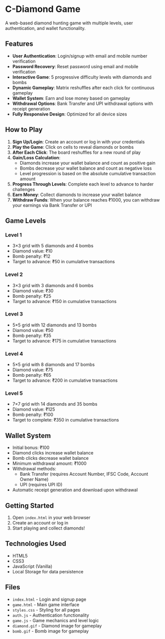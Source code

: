 # C-Diamond Game

A web-based diamond hunting game with multiple levels, user authentication, and wallet functionality.

## Features

- **User Authentication**: Login/signup with email and mobile number verification
- **Password Recovery**: Reset password using email and mobile verification
- **Interactive Game**: 5 progressive difficulty levels with diamonds and bombs
- **Dynamic Gameplay**: Matrix reshuffles after each click for continuous gameplay
- **Wallet System**: Earn and lose money based on gameplay
- **Withdrawal Options**: Bank Transfer and UPI withdrawal options with receipt generation
- **Fully Responsive Design**: Optimized for all device sizes

## How to Play

1. **Sign Up/Login**: Create an account or log in with your credentials
2. **Play the Game**: Click on cells to reveal diamonds or bombs
3. **After Each Click**: The board reshuffles for a new round of play
4. **Gain/Loss Calculation**: 
   - Diamonds increase your wallet balance and count as positive gain
   - Bombs decrease your wallet balance and count as negative loss
   - Level progression is based on the absolute cumulative transaction amount
5. **Progress Through Levels**: Complete each level to advance to harder challenges
6. **Earn Money**: Collect diamonds to increase your wallet balance
7. **Withdraw Funds**: When your balance reaches ₹1000, you can withdraw your earnings via Bank Transfer or UPI

## Game Levels

### Level 1
- 3×3 grid with 5 diamonds and 4 bombs
- Diamond value: ₹10
- Bomb penalty: ₹12
- Target to advance: ₹50 in cumulative transactions

### Level 2
- 3×3 grid with 3 diamonds and 6 bombs
- Diamond value: ₹30
- Bomb penalty: ₹25
- Target to advance: ₹150 in cumulative transactions

### Level 3
- 5×5 grid with 12 diamonds and 13 bombs
- Diamond value: ₹50
- Bomb penalty: ₹35
- Target to advance: ₹175 in cumulative transactions

### Level 4
- 5×5 grid with 8 diamonds and 17 bombs
- Diamond value: ₹75
- Bomb penalty: ₹65
- Target to advance: ₹200 in cumulative transactions

### Level 5
- 7×7 grid with 14 diamonds and 35 bombs
- Diamond value: ₹125
- Bomb penalty: ₹100
- Target to complete: ₹350 in cumulative transactions

## Wallet System

- Initial bonus: ₹100
- Diamond clicks increase wallet balance
- Bomb clicks decrease wallet balance
- Minimum withdrawal amount: ₹1000
- Withdrawal methods:
  - Bank Transfer (requires Account Number, IFSC Code, Account Owner Name)
  - UPI (requires UPI ID)
- Automatic receipt generation and download upon withdrawal

## Getting Started

1. Open `index.html` in your web browser
2. Create an account or log in
3. Start playing and collect diamonds!

## Technologies Used

- HTML5
- CSS3
- JavaScript (Vanilla)
- Local Storage for data persistence

## Files

- `index.html` - Login and signup page
- `game.html` - Main game interface
- `styles.css` - Styling for all pages
- `auth.js` - Authentication functionality
- `game.js` - Game mechanics and level logic
- `diamond.gif` - Diamond image for gameplay
- `bomb.gif` - Bomb image for gameplay 